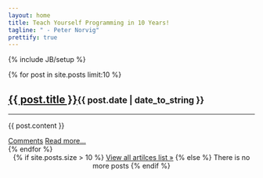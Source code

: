 ```yaml
---
layout: home
title: Teach Yourself Programming in 10 Years!
tagline: " - Peter Norvig"
prettify: true
---
```

{% include JB/setup %}

{% for post in site.posts limit:10 %}
<article class="item-box">
    <h2><a href="{{ BASE_PATH }}{{ post.url }}">{{ post.title }}</a><small class="pull-right">{{ post.date | date_to_string }}</small></h2>
    <hr>
    <p>{{ post.content }}</p>
    <div class="tool-box">
        <a href="{{ BASE_PATH }}{{ post.url}}index.html#reply">Comments</a>
        <a href="{{ BASE_PATH }}{{ post.url }}" title="{{ post.title }}">Read more...</a>
    </div>
</article>
{% endfor %}

<div style="text-align: center;">
{% if site.posts.size > 10 %}
    <a href="{{ BASE_PATH  }}archive.html" class="btn btn-large">View all artilces list »</a>
{% else %}
    <a class="btn btn-large disabled">There is no more posts</a>
{% endif %}
</div>
